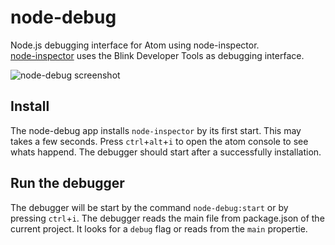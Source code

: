 # node-debug

Node.js debugging interface for Atom using node-inspector.  
[node-inspector](https://github.com/node-inspector/node-inspector) uses the Blink Developer Tools as debugging interface.

![node-debug screenshot](https://cloud.githubusercontent.com/assets/3463165/14064391/02f19412-f402-11e5-8f21-5bd3a59ed488.jpg)

Install
-------

The node-debug app installs `node-inspector` by its first start. This may takes a few seconds. Press `ctrl`+`alt`+`i` to open the atom console to see whats happend. The debugger should start after a successfully installation.

Run the debugger
----------------

The debugger will be start by the command `node-debug:start` or by pressing `ctrl`+`i`. The debugger reads the main file from package.json of the current project. It looks for a `debug` flag or reads from the `main` propertie.
